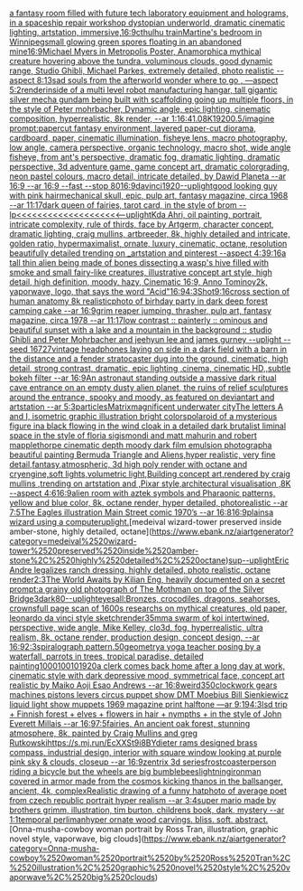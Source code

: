 [a fantasy room filled with future tech laboratory equipment and holograms, in a spaceship repair workshop dystopian underworld, dramatic cinematic lighting, artstation, immersive,](https://www.ebank.nz/aiartgenerator?category=a%2520fantasy%2520room%2520filled%2520with%2520future%2520tech%2520laboratory%2520equipment%2520and%2520holograms%2C%2520in%2520a%2520spaceship%2520repair%2520workshop%2520dystopian%2520underworld%2C%2520dramatic%2520cinematic%2520lighting%2C%2520artstation%2C%2520immersive%2C)[16:9](https://www.ebank.nz/aiartgenerator?category=16%3A9)[cthulhu train](https://www.ebank.nz/aiartgenerator?category=cthulhu%2520train)[Martine's bedroom in Winnipeg](https://www.ebank.nz/aiartgenerator?category=Martine%27s%2520bedroom%2520in%2520Winnipeg)[small glowing green  spores floating in an abandoned mine](https://www.ebank.nz/aiartgenerator?category=small%2520glowing%2520green%2520%2520spores%2520floating%2520in%2520an%2520abandoned%2520mine)[16:9](https://www.ebank.nz/aiartgenerator?category=16%3A9)[Michael Myers in Metropolis Poster, Anamorphic](https://www.ebank.nz/aiartgenerator?category=Michael%2520Myers%2520in%2520Metropolis%2520Poster%2C%2520Anamorphic)[a mythical creature hovering above the tundra, voluminous clouds, good dynamic range, Studio Ghibli, Michael Parkes, extremely detailed, photo realistic --aspect 8:13](https://www.ebank.nz/aiartgenerator?category=a%2520mythical%2520creature%2520hovering%2520above%2520the%2520tundra%2C%2520voluminous%2520clouds%2C%2520good%2520dynamic%2520range%2C%2520Studio%2520Ghibli%2C%2520Michael%2520Parkes%2C%2520extremely%2520detailed%2C%2520photo%2520realistic%2520--aspect%25208%3A13)[sad souls from the afterworld wonder where to go , —aspect 5:2](https://www.ebank.nz/aiartgenerator?category=sad%2520souls%2520from%2520the%2520afterworld%2520wonder%2520where%2520to%2520go%2520%2C%2520%E2%80%94aspect%25205%3A2)[render](https://www.ebank.nz/aiartgenerator?category=render)[inside of a multi level robot manufacturing hangar, tall gigantic silver mecha gundam being built with scaffolding going up multiple floors, in the style of Peter mohrbacher, Dynamic angle, epic lighting, cinematic composition, hyperrealistic, 8k render, --ar 1:1](https://www.ebank.nz/aiartgenerator?category=inside%2520of%2520a%2520multi%2520level%2520robot%2520manufacturing%2520hangar%2C%2520tall%2520gigantic%2520silver%2520mecha%2520gundam%2520being%2520built%2520with%2520scaffolding%2520going%2520up%2520multiple%2520floors%2C%2520in%2520the%2520style%2520of%2520Peter%2520mohrbacher%2C%2520Dynamic%2520angle%2C%2520epic%2520lighting%2C%2520cinematic%2520composition%2C%2520hyperrealistic%2C%25208k%2520render%2C%2520--ar%25201%3A1)[6:4](https://www.ebank.nz/aiartgenerator?category=6%3A4)[1.0](https://www.ebank.nz/aiartgenerator?category=1.0)[8K](https://www.ebank.nz/aiartgenerator?category=8K)[1920](https://www.ebank.nz/aiartgenerator?category=1920)[0.5](https://www.ebank.nz/aiartgenerator?category=0.5)[/imagine prompt:papercut fantasy environment, layered paper-cut diorama, cardboard, paper, cinematic illumination, fisheye lens, macro photography, low angle, camera perspective, organic technology, macro shot, wide angle fisheye, from ant's perspective, dramatic fog, dramatic lighting, dramatic perspective, 3d adventure game, game concept art, dramatic colorgrading, neon pastel colours, macro detail, intricate  detailed, by Dawid Planeta --ar 16:9 --ar 16:9 --fast --stop 80](https://www.ebank.nz/aiartgenerator?category=/imagine%2520prompt%3Apapercut%2520fantasy%2520environment%2C%2520layered%2520paper-cut%2520diorama%2C%2520cardboard%2C%2520paper%2C%2520cinematic%2520illumination%2C%2520fisheye%2520lens%2C%2520macro%2520photography%2C%2520low%2520angle%2C%2520camera%2520perspective%2C%2520organic%2520technology%2C%2520macro%2520shot%2C%2520wide%2520angle%2520fisheye%2C%2520from%2520ant%27s%2520perspective%2C%2520dramatic%2520fog%2C%2520dramatic%2520lighting%2C%2520dramatic%2520perspective%2C%25203d%2520adventure%2520game%2C%2520game%2520concept%2520art%2C%2520dramatic%2520colorgrading%2C%2520neon%2520pastel%2520colours%2C%2520macro%2520detail%2C%2520intricate%2520%2520detailed%2C%2520by%2520Dawid%2520Planeta%2520--ar%252016%3A9%2520--ar%252016%3A9%2520--fast%2520--stop%252080)[16:9](https://www.ebank.nz/aiartgenerator?category=16%3A9)[davinci](https://www.ebank.nz/aiartgenerator?category=davinci)[1920](https://www.ebank.nz/aiartgenerator?category=1920)[--uplight](https://www.ebank.nz/aiartgenerator?category=--uplight)[good looking guy with pink hair](https://www.ebank.nz/aiartgenerator?category=good%2520looking%2520guy%2520with%2520pink%2520hair)[mechanical skull, epic, pulp art, fantasy magazine, circa 1968 --ar 11:17](https://www.ebank.nz/aiartgenerator?category=mechanical%2520skull%2C%2520epic%2C%2520pulp%2520art%2C%2520fantasy%2520magazine%2C%2520circa%25201968%2520--ar%252011%3A17)[dark queen of fairies, tarot card, in the style of brom --lp](https://www.ebank.nz/aiartgenerator?category=dark%2520queen%2520of%2520fairies%2C%2520tarot%2520card%2C%2520in%2520the%2520style%2520of%2520brom%2520--lp)[<<<<<<<<<<<<<<<<<<<<--uplight](https://www.ebank.nz/aiartgenerator?category=%3C%3C%3C%3C%3C%3C%3C%3C%3C%3C%3C%3C%3C%3C%3C%3C%3C%3C%3C%3C--uplight)[Kda Ahri, oil painting, portrait, intricate complexity, rule of thirds,  face by Artgerm, character concept, dramatic lighting, craig mullins, artbreeder, 8k, highly detailed and intricate, golden ratio, hypermaximalist, ornate, luxury, cinematic, octane, resolution beautifully detailed trending on _artstation and pinterest --aspect 4:3](https://www.ebank.nz/aiartgenerator?category=Kda%2520Ahri%2C%2520oil%2520painting%2C%2520portrait%2C%2520intricate%2520complexity%2C%2520rule%2520of%2520thirds%2C%2520%2520face%2520by%2520Artgerm%2C%2520character%2520concept%2C%2520dramatic%2520lighting%2C%2520craig%2520mullins%2C%2520artbreeder%2C%25208k%2C%2520highly%2520detailed%2520and%2520intricate%2C%2520golden%2520ratio%2C%2520hypermaximalist%2C%2520ornate%2C%2520luxury%2C%2520cinematic%2C%2520octane%2C%2520resolution%2520beautifully%2520detailed%2520trending%2520on%2520_artstation%2520and%2520pinterest%2520--aspect%25204%3A3)[9:16](https://www.ebank.nz/aiartgenerator?category=9%3A16)[a tall thin alien being made of bones dissecting a wasp's hive filled with smoke and small fairy-like creatures, illustrative concept art style, high detail, high definition, moody, hazy, Cinematic 16:9, Anno Tomino](https://www.ebank.nz/aiartgenerator?category=a%2520tall%2520thin%2520alien%2520being%2520made%2520of%2520bones%2520dissecting%2520a%2520wasp%27s%2520hive%2520filled%2520with%2520smoke%2520and%2520small%2520fairy-like%2520creatures%2C%2520illustrative%2520concept%2520art%2520style%2C%2520high%2520detail%2C%2520high%2520definition%2C%2520moody%2C%2520hazy%2C%2520Cinematic%252016%3A9%2C%2520Anno%2520Tomino)[y2k, yaporwave, logo, that says the word "Acid"](https://www.ebank.nz/aiartgenerator?category=y2k%2C%2520yaporwave%2C%2520logo%2C%2520that%2520says%2520the%2520word%2520%22Acid%22)[16:9](https://www.ebank.nz/aiartgenerator?category=16%3A9)[4:3](https://www.ebank.nz/aiartgenerator?category=4%3A3)[Shot](https://www.ebank.nz/aiartgenerator?category=Shot)[9:16](https://www.ebank.nz/aiartgenerator?category=9%3A16)[cross section of human anatomy 8k realistic](https://www.ebank.nz/aiartgenerator?category=cross%2520section%2520of%2520human%2520anatomy%25208k%2520realistic)[photo of birhday party in dark deep forest camping cake --ar 16:9](https://www.ebank.nz/aiartgenerator?category=photo%2520of%2520birhday%2520party%2520in%2520dark%2520deep%2520forest%2520camping%2520cake%2520--ar%252016%3A9)[grim reaper jumping, thrasher, pulp art, fantasy magazine, circa 1978 --ar 11:17](https://www.ebank.nz/aiartgenerator?category=grim%2520reaper%2520jumping%2C%2520thrasher%2C%2520pulp%2520art%2C%2520fantasy%2520magazine%2C%2520circa%25201978%2520--ar%252011%3A17)[low contrast :: painterly :: ominous and beautiful sunset with a lake and a mountain in the background :: studio Ghibli and Peter Mohrbacher and jeehyun lee and james gurney --uplight --seed 16727](https://www.ebank.nz/aiartgenerator?category=low%2520contrast%2520%3A%3A%2520painterly%2520%3A%3A%2520ominous%2520and%2520beautiful%2520sunset%2520with%2520a%2520lake%2520and%2520a%2520mountain%2520in%2520the%2520background%2520%3A%3A%2520studio%2520Ghibli%2520and%2520Peter%2520Mohrbacher%2520and%2520jeehyun%2520lee%2520and%2520james%2520gurney%2520--uplight%2520--seed%252016727)[vintage headphones laying on side in a dark field with a barn in the distance and a fender stratocaster dug into the ground, cinematic, high detail, strong contrast,  dramatic, epic lighting ,cinema, cinematic HD,,subtle bokeh filter --ar 16:9](https://www.ebank.nz/aiartgenerator?category=vintage%2520headphones%2520laying%2520on%2520side%2520in%2520a%2520dark%2520field%2520with%2520a%2520barn%2520in%2520the%2520distance%2520and%2520a%2520fender%2520stratocaster%2520dug%2520into%2520the%2520ground%2C%2520cinematic%2C%2520high%2520detail%2C%2520strong%2520contrast%2C%2520%2520dramatic%2C%2520epic%2520lighting%2520%2Ccinema%2C%2520cinematic%2520HD%2C%2Csubtle%2520bokeh%2520filter%2520--ar%252016%3A9)[An astronaut standing outside a massive dark ritual cave entrance on an empty dusty alien planet, the ruins of relief sculptures around the entrance, spooky and moody, as featured on deviantart and artstation --ar 5:3](https://www.ebank.nz/aiartgenerator?category=An%2520astronaut%2520standing%2520outside%2520a%2520massive%2520dark%2520ritual%2520cave%2520entrance%2520on%2520an%2520empty%2520dusty%2520alien%2520planet%2C%2520the%2520ruins%2520of%2520relief%2520sculptures%2520around%2520the%2520entrance%2C%2520spooky%2520and%2520moody%2C%2520as%2520featured%2520on%2520deviantart%2520and%2520artstation%2520--ar%25205%3A3)[particles](https://www.ebank.nz/aiartgenerator?category=particles)[Matrix](https://www.ebank.nz/aiartgenerator?category=Matrix)[magnificent underwater city](https://www.ebank.nz/aiartgenerator?category=magnificent%2520underwater%2520city)[The letters A and I, isometric graphic illustration bright colors](https://www.ebank.nz/aiartgenerator?category=The%2520letters%2520A%2520and%2520I%2C%2520isometric%2520graphic%2520illustration%2520bright%2520colors)[polaroid of a mysterious figure ina black flowing in the wind cloak in a detailed dark brutalist liminal space in the style of floria sigismondi and matt mahurin and robert mapplethorpe cinematic depth moody dark film emulsion photograph](https://www.ebank.nz/aiartgenerator?category=polaroid%2520of%2520a%2520mysterious%2520figure%2520ina%2520black%2520flowing%2520in%2520the%2520wind%2520cloak%2520in%2520a%2520detailed%2520dark%2520brutalist%2520liminal%2520space%2520in%2520the%2520style%2520of%2520floria%2520sigismondi%2520and%2520matt%2520mahurin%2520and%2520robert%2520mapplethorpe%2520cinematic%2520depth%2520moody%2520dark%2520film%2520emulsion%2520photograph)[a beautiful painting Bermuda Triangle and Aliens,hyper realistic, very fine detail,fantasy,atmospheric, 3d high poly render with octane and cryengine,soft lights,volumetric light,Building concept art,rendered by craig mullins ,trending on artstation and ,Pixar style,architectural visualisation ,8K --aspect 4:6](https://www.ebank.nz/aiartgenerator?category=a%2520beautiful%2520painting%2520Bermuda%2520Triangle%2520and%2520Aliens%2Chyper%2520realistic%2C%2520very%2520fine%2520detail%2Cfantasy%2Catmospheric%2C%25203d%2520high%2520poly%2520render%2520with%2520octane%2520and%2520cryengine%2Csoft%2520lights%2Cvolumetric%2520light%2CBuilding%2520concept%2520art%2Crendered%2520by%2520craig%2520mullins%2520%2Ctrending%2520on%2520artstation%2520and%2520%2CPixar%2520style%2Carchitectural%2520visualisation%2520%2C8K%2520--aspect%25204%3A6)[16:9](https://www.ebank.nz/aiartgenerator?category=16%3A9)[alien room with aztek symbols and Pharaonic patterns, yellow and blue color, 8k, octane render, hyper detailed, photorealistic --ar 7:5](https://www.ebank.nz/aiartgenerator?category=alien%2520room%2520with%2520aztek%2520symbols%2520and%2520Pharaonic%2520patterns%2C%2520yellow%2520and%2520blue%2520color%2C%25208k%2C%2520octane%2520render%2C%2520hyper%2520detailed%2C%2520photorealistic%2520--ar%25207%3A5)[The Eagles illustration Main Street comic 1970’s --ar 16:8](https://www.ebank.nz/aiartgenerator?category=The%2520Eagles%2520illustration%2520Main%2520Street%2520comic%25201970%E2%80%99s%2520--ar%252016%3A8)[16:9](https://www.ebank.nz/aiartgenerator?category=16%3A9)[plains](https://www.ebank.nz/aiartgenerator?category=plains)[a wizard using a computer](https://www.ebank.nz/aiartgenerator?category=a%2520wizard%2520using%2520a%2520computer)[uplight.](https://www.ebank.nz/aiartgenerator?category=uplight.)[medeival wizard-tower preserved inside amber-stone, highly detailed, octane](https://www.ebank.nz/aiartgenerator?category=medeival%2520wizard-tower%2520preserved%2520inside%2520amber-stone%2C%2520highly%2520detailed%2C%2520octane)[sup](https://www.ebank.nz/aiartgenerator?category=sup)[--uplight](https://www.ebank.nz/aiartgenerator?category=--uplight)[Eric Andre legalizes ranch dressing, highly detailed, photo realistic, octane render](https://www.ebank.nz/aiartgenerator?category=Eric%2520Andre%2520legalizes%2520ranch%2520dressing%2C%2520highly%2520detailed%2C%2520photo%2520realistic%2C%2520octane%2520render)[2:3](https://www.ebank.nz/aiartgenerator?category=2%3A3)[The World Awaits by Kilian Eng](https://www.ebank.nz/aiartgenerator?category=The%2520World%2520Awaits%2520by%2520Kilian%2520Eng)[, heavily documented on a secret prompt:a grainy old photograph of The Mothman on top of the Silver Bridge](https://www.ebank.nz/aiartgenerator?category=%2C%2520heavily%2520documented%2520on%2520a%2520secret%2520prompt%3Aa%2520grainy%2520old%2520photograph%2520of%2520The%2520Mothman%2520on%2520top%2520of%2520the%2520Silver%2520Bridge)[3](https://www.ebank.nz/aiartgenerator?category=3)[dark](https://www.ebank.nz/aiartgenerator?category=dark)[80](https://www.ebank.nz/aiartgenerator?category=80)[--uplight](https://www.ebank.nz/aiartgenerator?category=--uplight)[eyes](https://www.ebank.nz/aiartgenerator?category=eyes)[all:Bronzes, crocodiles, dragons, seahorses, crowns](https://www.ebank.nz/aiartgenerator?category=all%3ABronzes%2C%2520crocodiles%2C%2520dragons%2C%2520seahorses%2C%2520crowns)[full page scan of 1600s researchs on mythical creatures, old paper, leonardo da vinci style sketch](https://www.ebank.nz/aiartgenerator?category=full%2520page%2520scan%2520of%25201600s%2520researchs%2520on%2520mythical%2520creatures%2C%2520old%2520paper%2C%2520leonardo%2520da%2520vinci%2520style%2520sketch)[render](https://www.ebank.nz/aiartgenerator?category=render)[35mm](https://www.ebank.nz/aiartgenerator?category=35mm)[a swarm of koi intertwined, perspective, wide angle, Mike Kelley, clo3d, fog, hyperrealistic, ultra realism, 8k, octane render, production design, concept design, --ar 16:9](https://www.ebank.nz/aiartgenerator?category=a%2520swarm%2520of%2520koi%2520intertwined%2C%2520perspective%2C%2520wide%2520angle%2C%2520Mike%2520Kelley%2C%2520clo3d%2C%2520fog%2C%2520hyperrealistic%2C%2520ultra%2520realism%2C%25208k%2C%2520octane%2520render%2C%2520production%2520design%2C%2520concept%2520design%2C%2520--ar%252016%3A9)[2:3](https://www.ebank.nz/aiartgenerator?category=2%3A3)[spiralograph pattern](https://www.ebank.nz/aiartgenerator?category=spiralograph%2520pattern)[.50](https://www.ebank.nz/aiartgenerator?category=.50)[geometry](https://www.ebank.nz/aiartgenerator?category=geometry)[a yoga teacher posing by a waterfall, parrots in trees, tropical paradise, detailed painting](https://www.ebank.nz/aiartgenerator?category=a%2520yoga%2520teacher%2520posing%2520by%2520a%2520waterfall%2C%2520parrots%2520in%2520trees%2C%2520tropical%2520paradise%2C%2520detailed%2520painting)[100010010](https://www.ebank.nz/aiartgenerator?category=100010010)[1920](https://www.ebank.nz/aiartgenerator?category=1920)[a clerk comes back home after a long day at work, cinematic style with dark depressive mood, symmetrical face, concept art realistic by Maiko Aoji Esao Andrews --ar 16:8](https://www.ebank.nz/aiartgenerator?category=a%2520clerk%2520comes%2520back%2520home%2520after%2520a%2520long%2520day%2520at%2520work%2C%2520cinematic%2520style%2520with%2520dark%2520depressive%2520mood%2C%2520symmetrical%2520face%2C%2520concept%2520art%2520realistic%2520by%2520Maiko%2520Aoji%2520Esao%2520Andrews%2520--ar%252016%3A8)[weird](https://www.ebank.nz/aiartgenerator?category=weird)[350](https://www.ebank.nz/aiartgenerator?category=350)[clockwork gears machines pistons levers circus puppet show DMT  Moebius Bill Sienkiewicz liquid light show muppets 1969 magazine print halftone —ar 9:19](https://www.ebank.nz/aiartgenerator?category=clockwork%2520gears%2520machines%2520pistons%2520levers%2520circus%2520puppet%2520show%2520DMT%2520%2520Moebius%2520Bill%2520Sienkiewicz%2520liquid%2520light%2520show%2520muppets%25201969%2520magazine%2520print%2520halftone%2520%E2%80%94ar%25209%3A19)[4:3](https://www.ebank.nz/aiartgenerator?category=4%3A3)[lsd trip + Finnish forest + elves + flowers in hair + nympths + in the style of John Everett Millais --ar 16:9](https://www.ebank.nz/aiartgenerator?category=lsd%2520trip%2520%2B%2520Finnish%2520forest%2520%2B%2520elves%2520%2B%2520flowers%2520in%2520hair%2520%2B%2520nympths%2520%2B%2520in%2520the%2520style%2520of%2520John%2520Everett%2520Millais%2520--ar%252016%3A9)[7:5](https://www.ebank.nz/aiartgenerator?category=7%3A5)[fairies, An ancient oak forest, stunning atmosphere, 8k, painted by Craig Mullins and greg Rutkowski](https://www.ebank.nz/aiartgenerator?category=fairies%2C%2520An%2520ancient%2520oak%2520forest%2C%2520stunning%2520atmosphere%2C%25208k%2C%2520painted%2520by%2520Craig%2520Mullins%2520and%2520greg%2520Rutkowski)[<https://s.mj.run/EcXXSt9i8BY>](https://www.ebank.nz/aiartgenerator?category=%3Chttps%3A//s.mj.run/EcXXSt9i8BY%3E)[dieter rams designed brass compass, industrial design, interior with square window looking at purple pink sky & clouds, closeup  --ar 16:9](https://www.ebank.nz/aiartgenerator?category=dieter%2520rams%2520designed%2520brass%2520compass%2C%2520industrial%2520design%2C%2520interior%2520with%2520square%2520window%2520looking%2520at%2520purple%2520pink%2520sky%2520%26%2520clouds%2C%2520closeup%2520%2520--ar%252016%3A9)[zentrix 3d series](https://www.ebank.nz/aiartgenerator?category=zentrix%25203d%2520series)[frost](https://www.ebank.nz/aiartgenerator?category=frost)[coaster](https://www.ebank.nz/aiartgenerator?category=coaster)[person riding a bicycle but the wheels are big bumblebees](https://www.ebank.nz/aiartgenerator?category=person%2520riding%2520a%2520bicycle%2520but%2520the%2520wheels%2520are%2520big%2520bumblebees)[lightning](https://www.ebank.nz/aiartgenerator?category=lightning)[ironman covered in armor made from the cosmos kicking thanos in the balls](https://www.ebank.nz/aiartgenerator?category=ironman%2520covered%2520in%2520armor%2520made%2520from%2520the%2520cosmos%2520kicking%2520thanos%2520in%2520the%2520balls)[anger, ancient, 4k, complex](https://www.ebank.nz/aiartgenerator?category=anger%2C%2520ancient%2C%25204k%2C%2520complex)[Realistic drawing of a funny hat](https://www.ebank.nz/aiartgenerator?category=Realistic%2520drawing%2520of%2520a%2520funny%2520hat)[photo of average poet from czech republic portrait hyper realism --ar 3:4](https://www.ebank.nz/aiartgenerator?category=photo%2520of%2520average%2520poet%2520from%2520czech%2520republic%2520portrait%2520hyper%2520realism%2520--ar%25203%3A4)[super mario made by brothers grimm, illustration, tim burton, childrens book, dark, mystery --ar 1:1](https://www.ebank.nz/aiartgenerator?category=super%2520mario%2520made%2520by%2520brothers%2520grimm%2C%2520illustration%2C%2520tim%2520burton%2C%2520childrens%2520book%2C%2520dark%2C%2520mystery%2520--ar%25201%3A1)[temporal perliman](https://www.ebank.nz/aiartgenerator?category=temporal%2520perliman)[hyper ornate wood carvings. bliss. soft. abstract.](https://www.ebank.nz/aiartgenerator?category=hyper%2520ornate%2520wood%2520carvings.%2520bliss.%2520soft.%2520abstract.)[Onna-musha-cowboy woman portrait by Ross Tran, illustration, graphic novel style, vaporwave, big clouds](https://www.ebank.nz/aiartgenerator?category=Onna-musha-cowboy%2520woman%2520portrait%2520by%2520Ross%2520Tran%2C%2520illustration%2C%2520graphic%2520novel%2520style%2C%2520vaporwave%2C%2520big%2520clouds)[](https://www.ebank.nz/aiartgenerator?category=)